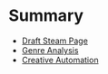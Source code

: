 # Summary

- [Draft Steam Page](./steam-page.md)
- [Genre Analysis](./genre-analysis.md)
- [Creative Automation](./creative-automation.md)
